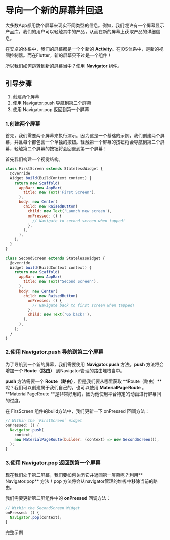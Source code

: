 # 导向一个新的屏幕并回退

大多数App都用数个屏幕来现实不同类型的信息。例如，我们或许有一个屏幕显示产品库。我们的用户可以轻触其中的产品，从而在新的屏幕上获取产品的详细信息。

在安卓的体系中，我们的屏幕都是一个个新的 **Activity**。在iOS体系中，是新的视图控制器。而在Flutter，新的屏幕只不过是一个组件！

所以我们如何跳转到新的屏幕当中？使用 **Navigator** 组件。

## 引导步骤

1. 创建两个屏幕
2. 使用 Navigator.push 导航到第二个屏幕
3. 使用 Navigator.pop 返回到第一个屏幕

### 1.创建两个屏幕

首先，我们需要两个屏幕来执行演示。因为这是一个基础的示例，我们创建两个屏幕，并且每个都包含一个单独的按钮。轻触第一个屏幕的按钮将会导航到第二个屏幕，轻触第二个屏幕的按钮将会回退到第一个屏幕！

首先我们构建一个视觉结构。

```js
class FirstScreen extends StatelessWidget {
  @override
  Widget build(BuildContext context) {
    return new Scaffold(
      appBar: new AppBar(
        title: new Text('First Screen'),
      ),
      body: new Center(
        child: new RaisedButton(
          child: new Text('Launch new screen'),
          onPressed: () {
            // Navigate to second screen when tapped!
          },
        ),
      ),
    );
  }
}

class SecondScreen extends StatelessWidget {
  @override
  Widget build(BuildContext context) {
    return new Scaffold(
      appBar: new AppBar(
        title: new Text("Second Screen"),
      ),
      body: new Center(
        child: new RaisedButton(
          onPressed: () {
            // Navigate back to first screen when tapped!
          },
          child: new Text('Go back!'),
        ),
      ),
    );
  }
}
```

### 2.使用 **Navigator.push** 导航到第二个屏幕

为了导航到一个新的屏幕，我们需要使用 **Navigator.push** 方法。**push** 方法将会增加一个 **Route（路由）** 到Navigator管理的路由堆栈当中。

**push** 方法需要一个 **Route（路由）**，但是我们要从哪里获取 **Route（路由）**呢？我们可以创建属于我们自己的，也可以使用 **MaterialPageRoute** 。**MaterialPageRoute **是非常好用的，因为他使用平台特定的动画进行屏幕间的过度。

在 FirsScreen 组件的build方法中，我们更新一下 onPressed 回调方法：

```js
// Within the `FirstScreen` Widget
onPressed: () {
  Navigator.push(
    context,
    new MaterialPageRoute(builder: (context) => new SecondScreen()),
  );
}
```

### 3.使用 Navigator.pop 返回到第一个屏幕

现在我们处于第二屏幕，我们要如何关闭它并返回第一屏幕呢？利用** Navigator.pop** 方法！pop 方法将会从navigator管理的堆栈中移除当前的路由。

我们需要更新第二屏组件中的 **onPressed** 回调方法：

```js
// Within the SecondScreen Widget
onPressed: () {
  Navigator.pop(context);
}
```

完整示例

